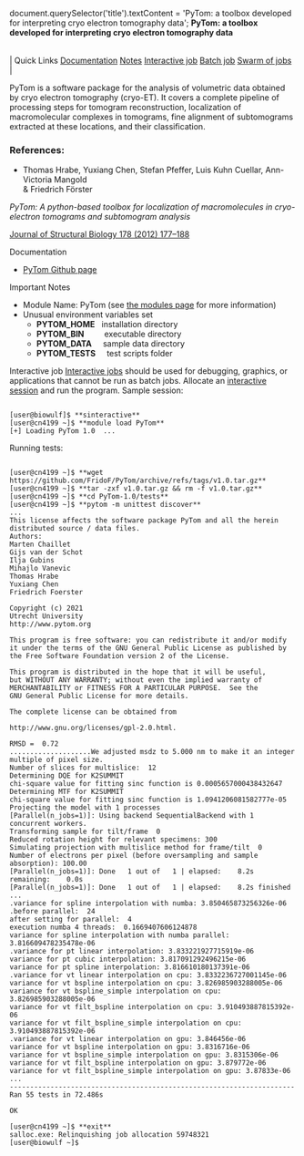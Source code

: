 

document.querySelector('title').textContent = 'PyTom: a toolbox developed for interpreting cryo electron tomography data';
**PyTom: a toolbox developed for interpreting cryo electron tomography data**


|  |
| --- |
| 
Quick Links
[Documentation](#doc)
[Notes](#notes)
[Interactive job](#int) 
[Batch job](#sbatch) 
[Swarm of jobs](#swarm) 
 |



PyTom is a software package for the analysis of volumetric data 
obtained by cryo electron tomography (cryo-ET). 
It covers a complete pipeline of processing steps 
for tomogram reconstruction, localization of macromolecular complexes in tomograms, 
fine alignment of subtomograms extracted at these locations, and their classification.



### References:


* Thomas Hrabe, Yuxiang Chen, Stefan Pfeffer, Luis Kuhn Cuellar, Ann-Victoria Mangold   
& Friedrich Förster   

 *PyTom: A python-based toolbox for localization of macromolecules in cryo-electron
tomograms and subtomogram analysis*   

[Journal of Structural Biology 178 (2012) 177–188](https://reader.elsevier.com/reader/sd/pii/S1047847711003492?token=C0FF8D1654C70F8ABC07CFCE18C3E62AC035C09981B31F6197FA7094484F05BC5BB5D70DC5A4CDB95CEB2F7F4B1F9AEA&originRegion=us-east-1&originCreation=20221018175925)


Documentation
* [PyTom Github page](https://github.com/FridoF/PyTom)


Important Notes
* Module Name: PyTom (see [the modules page](/apps/modules.html) for more information)
* Unusual environment variables set
	+ **PYTOM\_HOME**   installation directory
	+ **PYTOM\_BIN**         executable directory
	+ **PYTOM\_DATA**     sample data directory
	+ **PYTOM\_TESTS**     test scripts folder



Interactive job
[Interactive jobs](/docs/userguide.html#int) should be used for debugging, graphics, or applications that cannot be run as batch jobs.
Allocate an [interactive session](/docs/userguide.html#int) and run the program. Sample session:



```

[user@biowulf]$ **sinteractive** 
[user@cn4199 ~]$ **module load PyTom**
[+] Loading PyTom 1.0  ...

```

Running tests:

```

[user@cn4199 ~]$ **wget https://github.com/FridoF/PyTom/archive/refs/tags/v1.0.tar.gz**
[user@cn4199 ~]$ **tar -zxf v1.0.tar.gz && rm -f v1.0.tar.gz**
[user@cn4199 ~]$ **cd PyTom-1.0/tests**
[user@cn4199 ~]$ **pytom -m unittest discover**
...
This license affects the software package PyTom and all the herein distributed source / data files.
Authors:
Marten Chaillet
Gijs van der Schot
Ilja Gubins
Mihajlo Vanevic
Thomas Hrabe
Yuxiang Chen
Friedrich Foerster

Copyright (c) 2021
Utrecht University
http://www.pytom.org

This program is free software: you can redistribute it and/or modify
it under the terms of the GNU General Public License as published by
the Free Software Foundation version 2 of the License.

This program is distributed in the hope that it will be useful,
but WITHOUT ANY WARRANTY; without even the implied warranty of
MERCHANTABILITY or FITNESS FOR A PARTICULAR PURPOSE.  See the
GNU General Public License for more details.

The complete license can be obtained from

http://www.gnu.org/licenses/gpl-2.0.html.

RMSD =  0.72
....................We adjusted msdz to 5.000 nm to make it an integer multiple of pixel size.
Number of slices for multislice:  12
Determining DQE for K2SUMMIT
chi-square value for fitting sinc function is 0.0005657000438432647
Determining MTF for K2SUMMIT
chi-square value for fitting sinc function is 1.0941206081582777e-05
Projecting the model with 1 processes
[Parallel(n_jobs=1)]: Using backend SequentialBackend with 1 concurrent workers.
Transforming sample for tilt/frame  0
Reduced rotation height for relevant specimens: 300
Simulating projection with multislice method for frame/tilt  0
Number of electrons per pixel (before oversampling and sample absorption): 100.00
[Parallel(n_jobs=1)]: Done   1 out of   1 | elapsed:    8.2s remaining:    0.0s
[Parallel(n_jobs=1)]: Done   1 out of   1 | elapsed:    8.2s finished
...
.variance for spline interpolation with numba: 3.850465873256326e-06
.before parallel:  24
after setting for parallel:  4
execution numba 4 threads:  0.1669407606124878
variance for spline interpolation with numba parallel: 3.816609478235478e-06
.variance for pt linear interpolation: 3.833221927715919e-06
variance for pt cubic interpolation: 3.817091292496215e-06
variance for pt spline interpolation: 3.816610180137391e-06
.variance for vt linear interpolation on cpu: 3.8332236727001145e-06
variance for vt bspline interpolation on cpu: 3.826985903288005e-06
variance for vt bspline_simple interpolation on cpu: 3.826985903288005e-06
variance for vt filt_bspline interpolation on cpu: 3.910493887815392e-06
variance for vt filt_bspline_simple interpolation on cpu: 3.910493887815392e-06
.variance for vt linear interpolation on gpu: 3.846456e-06
variance for vt bspline interpolation on gpu: 3.8316716e-06
variance for vt bspline_simple interpolation on gpu: 3.8315306e-06
variance for vt filt_bspline interpolation on gpu: 3.879772e-06
variance for vt filt_bspline_simple interpolation on gpu: 3.87833e-06
...
----------------------------------------------------------------------
Ran 55 tests in 72.486s

OK

[user@cn4199 ~]$ **exit**
salloc.exe: Relinquishing job allocation 59748321
[user@biowulf ~]$

```





